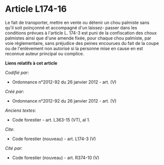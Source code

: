 # Article L174-16

Le fait de transporter, mettre en vente ou détenir un chou palmiste sans qu'il soit poinçonné et accompagné d'un laissez-
passer dans les conditions prévues à l'article L. 174-3 est puni de la confiscation des choux palmistes ainsi que d'une
amende fixée, pour chaque chou palmiste, par voie réglementaire, sans préjudice des peines encourues du fait de la coupe ou
de l'enlèvement non autorisé si la personne mise en cause en est reconnue auteur principal ou complice.

**Liens relatifs à cet article**

_Codifié par_:

  - Ordonnance n°2012-92 du 26 janvier 2012 - art. (V)

_Créé par_:

  - Ordonnance n°2012-92 du 26 janvier 2012 - art. (V)

_Anciens textes_:

  - Code forestier - art. L363-15 (VT), al 1.

_Cite_:

  - Code forestier (nouveau) - art. L174-3 (V)

_Cité par_:

  - Code forestier (nouveau) - art. R374-10 (V)
